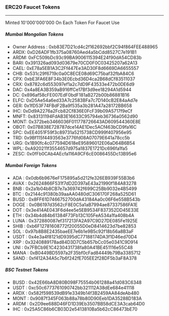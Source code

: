 ### ERC20 Faucet Tokens
---
Minted 10'000'000'000 On Each Token For Faucet Use

##### Mumbai Mongolian Tokens
- Owner Address : 0xb83E7D21cd4c2f162692bbf2C94f864FEE488965
- ARDX: 0xD26ADF1fb375a08760Aed4a5bCdd8527C7e191B1
- ARDM: 0xFC509bDc93c99BA9006115394E24f90dA54CD83b
- BARI: 0x391326ad093d03679e70CD0F0C03425207a62A13
- CAEL: 0xE78a5EB1A3C2Ff447Ee3AD30F8d6669DA6655557
- CHB: 0x531c29f6719c0a0C8ECE08d69C75baf32fbA84C6
- CPX: 0xbE3FA6E8F34b3E0Ecbd36D4ca2B68dCf83511037
- CRX: 0x8782c6d553097ef1a2c7dD9F43533e472b0DE6d9
- DAC: 0x4a8EA3B359aB916ffCe17Bf3d9ee18294A1d5944
- DC: 0x896af58cFE007EdF0bdF181aB272b00b86881B16
- ELFC: 0xD5Ae54a6ed33A7c2583BFa7c7D140cB2E84aAd7e
- GER: 0x1fD53F74FBdF2Ba9f535a3b281A47a28172BB658
- IHC: 0xDd9A2276a2Fcb82Cf836E0FcF39b09A5717f9eCf
- MNFT: 0x83131194FdAB3E16633C95794eb36736a0562d90
- MONT: 0x372beb3466036F011778726643AD609544360E8E
- OBOT: 0x07B838E728787dce14AE1Dec5ACf463bCD9fa16C
- SPC: 0xEE4051F59f3c89731a5215738CD999f407956e95
- TRD: 0x9Bf115f4493563e3776fd08A07079E641a78cc5b
- URG: 0x1B90fc4c077594D618eE95896012E06aD64B6B54
- WPL: 0xA920211f3554657d975a1837E1721Dc696fa1fa5
- ZESC: 0x0fFb0CAb4AEcfa116A9CF6cE0086455Dc13B95e6

##### Mumbai Foreign Tokens
- ADA : 0x0db6b9676eF175895a5d212fe326EB939F55B3b6
- AVAX : 0x2624866F531f7dD2D397aE43a21990f184A83278
- BNB : 0x2a1b04b8CB7e7a369742f699C25Bb9032e4B5499
- BTC : 0x2144c91380b39aaAA0480dC306170F268a525D61
- BUSD : 0x8FF61D7466752700dA43184Aa0c06F6e558B543b
- DOGE : 0x0B6197d3562cF8E0C5a1aB7994ae87337586FA1E
- DOT : 0x3e414AE043F6d4ee5e5EB9534F837352DD45E33E
- ETH : 0x34b4d84b61384F73Fb13C105FeA534a1fa408b4A
- LUNA : 0x372880087ef317213FA2A97C9D27DE085Fe1925E
- SHIB : 0xb6F12781608772f20055D0eD8414623d7be82853
- SOL : 0x97b8B8E2435baeEE7e6b1e9B5c92f18b56a8B3aF
- USDT : 0x4e3a4f8121dD9395dC77188174DA3f1D46ed70D4
- XRP : 0x3240889178ad84D3D7C5b657bCc05e0341C9D914
- UNI : 0x7FBCb9E1C4230431738fa80A41BE451116e55C48
- MANA : 0xB0449BD5597a2F35bf0cFad84449b79Ba3385712
- SAND : 0xf412A34A5c7b6f242fE705EE2f28DF5b3aF8A378


##### BSC Testnet Tokens
- BUSD : 0x42E66bA8D80B098F75554b061288a41d083C6348
- USDT : 0xc50c6773761090742bb321112A38dEe684e41118
- ARDX : 0x582f598539dB91e3349b14f3B2459AA84deAb480
- MONT : 0x9087f345F063b88a78b80D90Eeb1DA35288D183A
- ARDM : 0x2D9ee688D46FD1D39Eb3507BB58dCE3A3cab64D0
- IHC : 0x25A5C86b6CB03D2e5413810Ba5b62cC86473bE70

